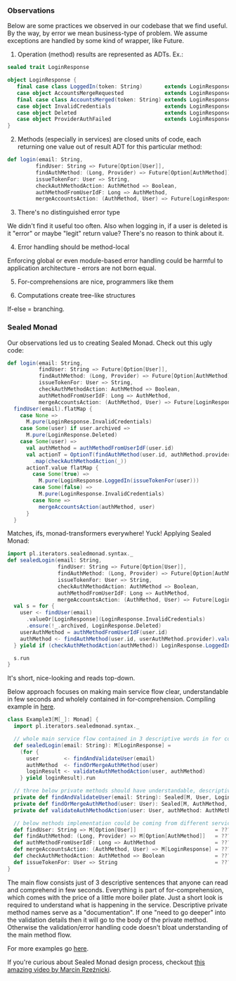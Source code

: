 ### Observations

Below are some practices we observed in our codebase that we find useful. By the way, by error we mean business-type of problem. We assume exceptions are handled by some kind of wrapper, like Future.

1. Operation (method) results are represented as ADTs. Ex.:
 ```scala
sealed trait LoginResponse

object LoginResponse {
    final case class LoggedIn(token: String)       extends LoginResponse
    case object AccountsMergeRequested             extends LoginResponse
    final case class AccountsMerged(token: String) extends LoginResponse
    case object InvalidCredentials                 extends LoginResponse
    case object Deleted                            extends LoginResponse
    case object ProviderAuthFailed                 extends LoginResponse
}
 ```

2. Methods (especially in services) are closed units of code, each returning one value out of result ADT for this particular method:
 ```scala
def login(email: String,
          findUser: String => Future[Option[User]],
          findAuthMethod: (Long, Provider) => Future[Option[AuthMethod]],
          issueTokenFor: User => String,
          checkAuthMethodAction: AuthMethod => Boolean,
          authMethodFromUserIdF: Long => AuthMethod,
          mergeAccountsAction: (AuthMethod, User) => Future[LoginResponse]): Future[LoginResponse]
```

3. There's no distinguished error type

We didn't find it useful too often. Also when logging in, if a user is deleted is it "error" or maybe "legit" return value? There's no reason to think about it.

4. Error handling should be method-local

Enforcing global or even module-based error handling could be harmful to application architecture - errors are not born equal.

5. For-comprehensions are nice, programmers like them

6. Computations create tree-like structures

If-else = branching.

### Sealed Monad

Our observations led us to creating Sealed Monad. Check out this ugly code:

```scala
def login(email: String,
          findUser: String => Future[Option[User]],
          findAuthMethod: (Long, Provider) => Future[Option[AuthMethod]],
          issueTokenFor: User => String,
          checkAuthMethodAction: AuthMethod => Boolean,
          authMethodFromUserIdF: Long => AuthMethod,
          mergeAccountsAction: (AuthMethod, User) => Future[LoginResponse]): Future[LoginResponse] =
  findUser(email).flatMap {
    case None =>
      M.pure(LoginResponse.InvalidCredentials)
    case Some(user) if user.archived =>
      M.pure(LoginResponse.Deleted)
    case Some(user) =>
      val authMethod = authMethodFromUserIdF(user.id)
      val actionT = OptionT(findAuthMethod(user.id, authMethod.provider))
        .map(checkAuthMethodAction(_))
      actionT.value flatMap {
        case Some(true) =>
          M.pure(LoginResponse.LoggedIn(issueTokenFor(user)))
        case Some(false) =>
          M.pure(LoginResponse.InvalidCredentials)
        case None =>
          mergeAccountsAction(authMethod, user)
      }
  }
```

Matches, ifs, monad-transformers everywhere! Yuck! Applying Sealed Monad:

```scala
import pl.iterators.sealedmonad.syntax._
def sealedLogin(email: String,
                findUser: String => Future[Option[User]],
                findAuthMethod: (Long, Provider) => Future[Option[AuthMethod]],
                issueTokenFor: User => String,
                checkAuthMethodAction: AuthMethod => Boolean,
                authMethodFromUserIdF: Long => AuthMethod,
                mergeAccountsAction: (AuthMethod, User) => Future[LoginResponse]): Future[LoginResponse] = {
  val s = for {
    user <- findUser(email)
      .valueOr[LoginResponse](LoginResponse.InvalidCredentials)
      .ensure(!_.archived, LoginResponse.Deleted)
    userAuthMethod = authMethodFromUserIdF(user.id)
    authMethod <- findAuthMethod(user.id, userAuthMethod.provider).valueOrF(mergeAccountsAction(userAuthMethod, user))
  } yield if (checkAuthMethodAction(authMethod)) LoginResponse.LoggedIn(issueTokenFor(user)) else LoginResponse.InvalidCredentials

  s.run
}
```

It's short, nice-looking and reads top-down.

Below approach focuses on making main service flow clear, understandable in few seconds and wholely contained in for-comprehension. Compiling example in [here](https://github.com/theiterators/sealed-monad/blob/master/examples/src/main/scala/pl/iterators/sealedmonad/examples/Options.scala#L103).
```scala
class Example3[M[_]: Monad] {
  import pl.iterators.sealedmonad.syntax._

  // whole main service flow contained in 3 descriptive words in for comprehension
  def sealedLogin(email: String): M[LoginResponse] =
    (for {
      user        <- findAndValidateUser(email)
      authMethod  <- findOrMergeAuthMethod(user)
      loginResult <- validateAuthMethodAction(user, authMethod)
    } yield loginResult).run

  // three below private methods should have understandable, descriptive names. They hide boiler plate and contain error validation
  private def findAndValidateUser(email: String): Sealed[M, User, LoginResponse] = {...}
  private def findOrMergeAuthMethod(user: User): Sealed[M, AuthMethod, LoginResponse] = {...}
  private def validateAuthMethodAction(user: User, authMethod: AuthMethod): Sealed[M, LoginResponse, Nothing] = {...}

  // below methods implementation could be coming from different services
  def findUser: String => M[Option[User]]                         = ???
  def findAuthMethod: (Long, Provider) => M[Option[AuthMethod]]   = ???
  def authMethodFromUserIdF: Long => AuthMethod                   = ???
  def mergeAccountsAction: (AuthMethod, User) => M[LoginResponse] = ???
  def checkAuthMethodAction: AuthMethod => Boolean                = ???
  def issueTokenFor: User => String                               = ???
}
```

The main flow consists just of 3 descriptive sentences that anyone can read and comprehend in few seconds. Everything is part of for-comprehension, which comes with the price of a little more boiler plate. Just a short look is required to
understand what is happening in the service. Descriptive private method names serve as a "documentation". If one "need to go deeper" into the validation details then it will go to the body of the private method. Otherwise the validation/error handling code doesn't bloat understanding of the main method flow.

For more examples go [here](https://github.com/theiterators/sealed-monad/blob/master/examples/src/main/scala/pl/iterators/sealedmonad/examples/Options.scala).

If you're curious about Sealed Monad design process, checkout [this amazing video by Marcin Rzeźnicki](https://www.youtube.com/watch?v=uZ7IFQTYPic).
